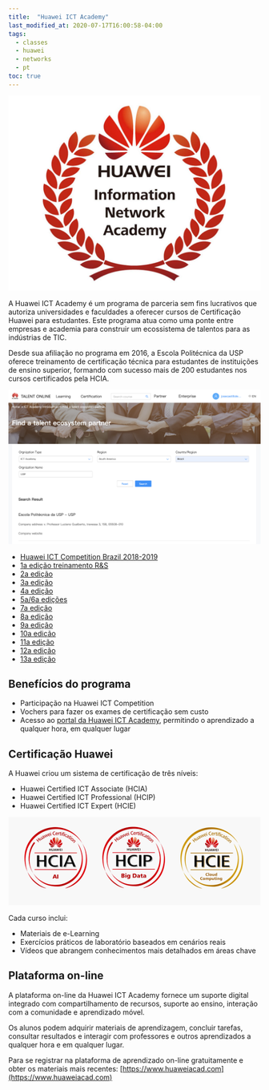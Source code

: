 ```yaml
---
title:  "Huawei ICT Academy"
last_modified_at: 2020-07-17T16:00:58-04:00
tags:
  - classes
  - huawei
  - networks
  - pt
toc: true
---
```


[![](/assets/images/posts/2020-07-17-haina/0.png)](https://www.huaweiacad.com)

A Huawei ICT Academy é um programa de parceria sem fins lucrativos que autoriza universidades e faculdades a oferecer cursos de Certificação Huawei para estudantes. Este programa atua como uma ponte entre empresas e academia para construir um ecossistema de talentos para as indústrias de TIC.

Desde sua afiliação no programa em 2016, a Escola Politécnica da USP oferece treinamento de certificação técnica para estudantes de instituições de ensino superior, formando com sucesso mais de 200 estudantes nos cursos certificados pela HCIA.

![](/assets/images/posts/2020-07-17-haina/1.png)

- [Huawei ICT Competition Brazil 2018-2019](/ict-competition)
- [1a edição treinamento R&S](/hntd-01)
- [2a edição](/hntd-02)
- [3a edição](/hntd-03)
- [4a edição](/hntd-04)
- [5a/6a edições](/hntd-05)
- [7a edição](/hntd-07)
- [8a edição](/hntd-08)
- [9a edição](/hntd-09)
- [10a edição](/hntd-10)
- [11a edição](/hntd-11)
- [12a edição](/hntd-12)
- [13a edição](/hntd-13)

## Benefícios do programa
- Participação na Huawei ICT Competition
- Vochers para fazer os exames de certificação sem custo
- Acesso ao [portal da Huawei ICT Academy](https://www.huaweiacad.com), permitindo o aprendizado a qualquer hora, em qualquer lugar

## Certificação Huawei

A Huawei criou um sistema de certificação de três níveis:
- Huawei Certified ICT Associate (HCIA)
- Huawei Certified ICT Professional (HCIP)
- Huawei Certified ICT Expert (HCIE)

![](/assets/images/posts/2020-07-17-haina/2.png)


Cada curso inclui:
- Materiais de e-Learning
- Exercícios práticos de laboratório baseados em cenários reais
- Vídeos que abrangem conhecimentos mais detalhados em áreas chave

## Plataforma on-line
A plataforma on-line da Huawei ICT Academy fornece um suporte digital integrado com compartilhamento de recursos, suporte ao ensino, interação com a comunidade e aprendizado móvel.

Os alunos podem adquirir materiais de aprendizagem, concluir tarefas, consultar resultados e interagir com professores e outros aprendizados a qualquer hora e em qualquer lugar.

Para se registrar na plataforma de aprendizado on-line gratuitamente e obter os materiais mais recentes: [https://www.huaweiacad.com](https://www.huaweiacad.com)